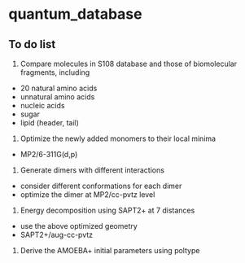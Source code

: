 # quantum_database

## To do list

1. Compare molecules in S108 database and those of biomolecular fragments, including
  - 20 natural amino acids
  - unnatural amino acids
  - nucleic acids
  - sugar
  - lipid (header, tail)

1. Optimize the newly added monomers to their local minima
  - MP2/6-311G(d,p) 

1. Generate dimers with different interactions
  - consider different conformations for each dimer
  - optimize the dimer at MP2/cc-pvtz level

1. Energy decomposition using SAPT2+ at 7 distances
  - use the above optimized geometry
  - SAPT2+/aug-cc-pvtz

1. Derive the AMOEBA+ initial parameters using poltype
  
